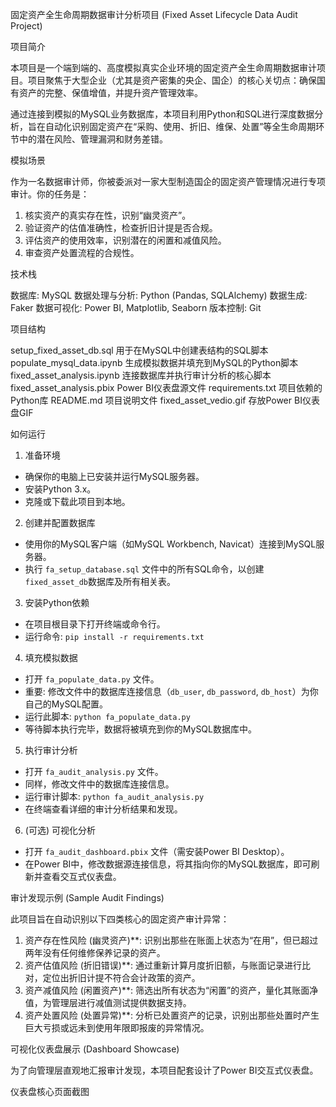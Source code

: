  固定资产全生命周期数据审计分析项目 (Fixed Asset Lifecycle Data Audit Project)

 项目简介

本项目是一个端到端的、高度模拟真实企业环境的固定资产全生命周期数据审计项目。项目聚焦于大型企业（尤其是资产密集的央企、国企）的核心关切点：确保国有资产的完整、保值增值，并提升资产管理效率。

通过连接到模拟的MySQL业务数据库，本项目利用Python和SQL进行深度数据分析，旨在自动化识别固定资产在“采购、使用、折旧、维保、处置”等全生命周期环节中的潜在风险、管理漏洞和财务差错。

模拟场景

作为一名数据审计师，你被委派对一家大型制造国企的固定资产管理情况进行专项审计。你的任务是：
1.  核实资产的真实存在性，识别“幽灵资产”。
2.  验证资产的估值准确性，检查折旧计提是否合规。
3.  评估资产的使用效率，识别潜在的闲置和减值风险。
4.  审查资产处置流程的合规性。

 技术栈

数据库: MySQL
数据处理与分析: Python (Pandas, SQLAlchemy)
数据生成: Faker
数据可视化: Power BI, Matplotlib, Seaborn
版本控制: Git

 项目结构


setup_fixed_asset_db.sql       用于在MySQL中创建表结构的SQL脚本
populate_mysql_data.ipynb      生成模拟数据并填充到MySQL的Python脚本
fixed_asset_analysis.ipynb     连接数据库并执行审计分析的核心脚本
fixed_asset_analysis.pbix      Power BI仪表盘源文件
requirements.txt               项目依赖的Python库
README.md                      项目说明文件
fixed_asset_vedio.gif          存放Power BI仪表盘GIF


如何运行

 1. 准备环境
- 确保你的电脑上已安装并运行MySQL服务器。
- 安装Python 3.x。
- 克隆或下载此项目到本地。

2. 创建并配置数据库
- 使用你的MySQL客户端（如MySQL Workbench, Navicat）连接到MySQL服务器。
- 执行 `fa_setup_database.sql` 文件中的所有SQL命令，以创建`fixed_asset_db`数据库及所有相关表。

 3. 安装Python依赖
- 在项目根目录下打开终端或命令行。
- 运行命令: `pip install -r requirements.txt`

 4. 填充模拟数据
- 打开 `fa_populate_data.py` 文件。
- 重要: 修改文件中的数据库连接信息（`db_user`, `db_password`, `db_host`）为你自己的MySQL配置。
- 运行此脚本: `python fa_populate_data.py`
- 等待脚本执行完毕，数据将被填充到你的MySQL数据库中。

5. 执行审计分析
- 打开 `fa_audit_analysis.py` 文件。
- 同样，修改文件中的数据库连接信息。
- 运行审计脚本: `python fa_audit_analysis.py`
- 在终端查看详细的审计分析结果和发现。

 6. (可选) 可视化分析
- 打开 `fa_audit_dashboard.pbix` 文件（需安装Power BI Desktop）。
- 在Power BI中，修改数据源连接信息，将其指向你的MySQL数据库，即可刷新并查看交互式仪表盘。

审计发现示例 (Sample Audit Findings)

此项目旨在自动识别以下四类核心的固定资产审计异常：

1. 资产存在性风险 (幽灵资产)**: 识别出那些在账面上状态为“在用”，但已超过两年没有任何维修保养记录的资产。
2. 资产估值风险 (折旧错误)**: 通过重新计算月度折旧额，与账面记录进行比对，定位出折旧计提不符合会计政策的资产。
3. 资产减值风险 (闲置资产)**: 筛选出所有状态为“闲置”的资产，量化其账面净值，为管理层进行减值测试提供数据支持。
4. 资产处置风险 (处置异常)**: 分析已处置资产的记录，识别出那些处置时产生巨大亏损或远未到使用年限即报废的异常情况。

可视化仪表盘展示 (Dashboard Showcase)

为了向管理层直观地汇报审计发现，本项目配套设计了Power BI交互式仪表盘。



 仪表盘核心页面截图

